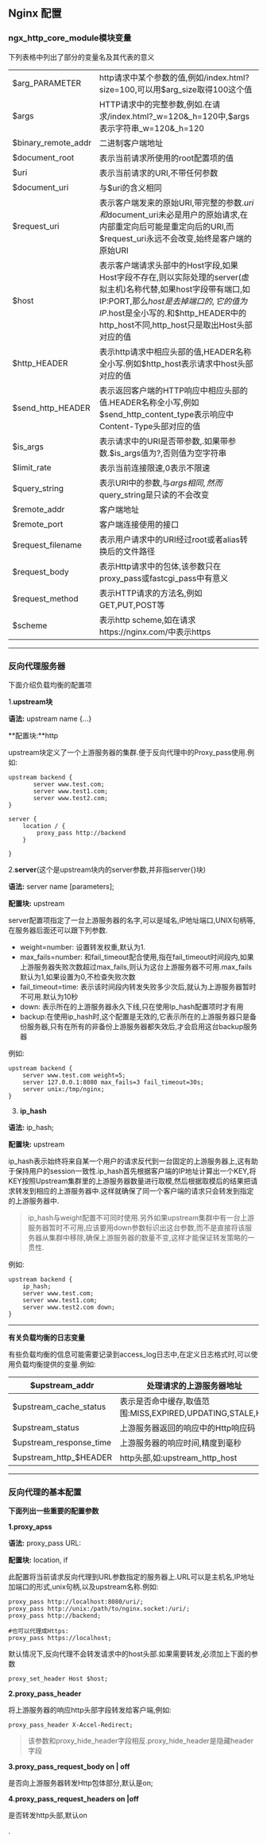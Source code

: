 ## Nginx 配置





### ngx_http_core_module模块变量

下列表格中列出了部分的变量名及其代表的意义

|                     |                                                              |
| :------------------ | ------------------------------------------------------------ |
| $arg_PARAMETER      | http请求中某个参数的值,例如/index.html?size=100,可以用$arg_size取得100这个值 |
| $args               | HTTP请求中的完整参数,例如.在请求/index.html?_w=120&_h=120中,$args表示字符串_w=120&_h=120 |
| $binary_remote_addr | 二进制客户端地址                                             |
| $document_root      | 表示当前请求所使用的root配置项的值                           |
| $uri                | 表示当前请求的URI,不带任何参数                               |
| $document_uri       | 与$uri的含义相同                                             |
| $request_uri        | 表示客户端发来的原始URI,带完整的参数.$uri和$document_uri未必是用户的原始请求,在内部重定向后可能是重定向后的URI,而$request_uri永远不会改变,始终是客户端的原始URI |
| $host               | 表示客户端请求头部中的Host字段,如果Host字段不存在,则以实际处理的server(虚拟主机)名称代替,如果host字段带有端口,如IP:PORT,那么$host是去掉端口的,它的值为IP.$host是全小写的.和$http_HEADER中的http_host不同,http_host只是取出Host头部对应的值 |
| $http_HEADER        | 表示http请求中相应头部的值,HEADER名称全小写.例如$http_host表示请求中host头部对应的值 |
| $send_http_HEADER   | 表示返回客户端的HTTP响应中相应头部的值.HEADER名称全小写,例如$send_http_content_type表示响应中Content-Type头部对应的值 |
| $is_args            | 表示请求中的URI是否带参数,.如果带参数.$is_args值为?,否则值为空字符串 |
| $limit_rate         | 表示当前连接限速,0表示不限速                                 |
| $query_string       | 表示URI中的参数,与$args相同,然而$query_string是只读的不会改变 |
| $remote_addr        | 客户端地址                                                   |
| $remote_port        | 客户端连接使用的接口                                         |
| $request_filename   | 表示用户请求中的URI经过root或者alias转换后的文件路径         |
| $request_body       | 表示Http请求中的包体,该参数只在proxy_pass或fastcgi_pass中有意义 |
| $request_method     | 表示HTTP请求的方法名,例如GET,PUT,POST等                      |
| $scheme             | 表示http scheme,如在请求https://nginx.com/中表示https        |

---



### 反向代理服务器

下面介绍负载均衡的配置项

1.**upstream块**

**语法:** upstream name {...}

**配置块:**http

upstream块定义了一个上游服务器的集群.便于反向代理中的Proxy_pass使用.例如:

```
upstream backend {
       server www.test.com;
       server www.test1.com;
       server www.test2.com;
}

server {
    location / {
        proxy_pass http://backend
    }
    
}
```

2.**server**(这个是upstream块内的server参数,并非指server{}块)

**语法:** server name [parameters];

**配置块:** upstream



server配置项指定了一台上游服务器的名字,可以是域名,IP地址端口,UNIX句柄等,在服务器后面还可以跟下列参数.

- weight=number: 设置转发权重,默认为1.
- max_fails=number: 和fail_timeout配合使用,指在fail_timeout时间段内,如果上游服务器失败次数超过max_fails,则认为这台上游服务器不可用.max_fails默认为1,如果设置为0,不检查失败次数
- fail_timeout=time: 表示该时间段内转发失败多少次后,就认为上游服务器暂时不可用.默认为10秒
- down: 表示所在的上游服务器永久下线,只在使用Ip_hash配置项时才有用
- backup:在使用ip_hash时,这个配置是无效的,它表示所在的上游服务器只是备份服务器,只有在所有的非备份上游服务器都失效后,才会启用这台backup服务器

例如:

```
upstream backend {
    server www.test.com weight=5;
    server 127.0.0.1:8080 max_fails=3 fail_timeout=30s;
    server unix:/tmp/nginx;
}
```

3. **ip_hash**

**语法:** ip_hash;

**配置块:** upstream

ip_hash表示始终将来自某一个用户的请求反代到一台固定的上游服务器上,这有助于保持用户的session一致性.ip_hash首先根据客户端的IP地址计算出一个KEY,将KEY按照Upstream集群里的上游服务器数量进行取模,然后根据取模后的结果把请求转发到相应的上游服务器中.这样就确保了同一个客户端的请求只会转发到指定的上游服务器中.

> ip_hash与weight配置不可同时使用.另外如果upstream集群中有一台上游服务器暂时不可用,应该要用down参数标识出这台参数,而不是直接将该服务器从集群中移除,确保上游服务器的数量不变,这样才能保证转发策略的一贯性.

例如:

```
upstream backend {
    ip_hash;
    server www.test.com;
    server www.test1.com;
    server www.test2.com down;
}
```

---



**有关负载均衡的日志变量**

有些负载均衡的信息可能需要记录到access_log日志中,在定义日志格式时,可以使用负载均衡提供的变量.例如:



| $upstream_addr          | 处理请求的上游服务器地址                                  |
| ----------------------- | --------------------------------------------------------- |
| $upstream_cache_status  | 表示是否命中缓存,取值范围:MISS,EXPIRED,UPDATING,STALE,HIT |
| $upstream_status        | 上游服务器返回的响应中的Http响应码                        |
| $upstream_response_time | 上游服务器的响应时间,精度到毫秒                           |
| $upstream_http_$HEADER  | http头部,如:upstream_http_host                            |

---

### 反向代理的基本配置

**下面列出一些重要的配置参数**

**1.proxy_apss**

**语法:** proxy_pass URL:

**配置块:** location, if 

此配置将当前请求反向代理到URL参数指定的服务器上.URL可以是主机名,IP地址加端口的形式,unix句柄,以及upstream名称.例如:

```
proxy_pass http://localhost:8080/uri/;
proxy_pass http://unix:/path/to/nginx.socket:/uri/;
proxy_pass http://backend;

#也可以代理成Https:
proxy_pass https://localhost;
```

默认情况下,反向代理不会转发请求中的host头部.如果需要转发,必须加上下面的参数

```
proxy_set_header Host $host;
```

**2.proxy_pass_header**

将上游服务器的响应http头部字段转发给客户端,例如:

```
proxy_pass_header X-Accel-Redirect;
```

>  该参数和proxy_hide_header字段相反.proxy_hide_header是隐藏header字段



**3.proxy_pass_request_body on | off** 

是否向上游服务器转发Http包体部分,默认是on;

**4.proxy_pass_request_headers on |off**

是否转发http头部,默认on





.